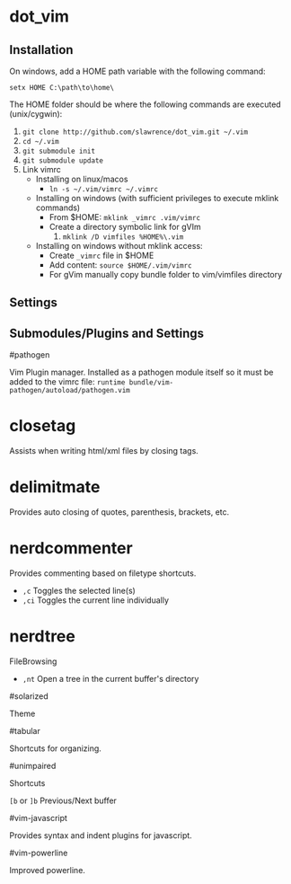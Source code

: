 dot_vim
=======

## Installation

On windows, add a HOME path variable with the following command:

`setx HOME C:\path\to\home\`

The HOME folder should be where the following commands are executed (unix/cygwin):

1. `git clone http://github.com/slawrence/dot_vim.git ~/.vim`
2. `cd ~/.vim`
3. `git submodule init`
4. `git submodule update`
5. Link vimrc
    * Installing on linux/macos
        * `ln -s ~/.vim/vimrc ~/.vimrc`
    * Installing on windows (with sufficient privileges to execute mklink commands)
        * From $HOME: `mklink _vimrc .vim/vimrc`
        * Create a directory symbolic link for gVIm
            1. `mklink /D vimfiles %HOME%\.vim`
    * Installing on windows without mklink access:
        * Create `_vimrc` file in $HOME
        * Add content: `source $HOME/.vim/vimrc`
        * For gVim manually copy bundle folder to vim/vimfiles directory

## Settings

## Submodules/Plugins and Settings

#pathogen

Vim Plugin manager. Installed as a pathogen module itself so it must be added to the vimrc file: `runtime bundle/vim-pathogen/autoload/pathogen.vim`

# closetag

Assists when writing html/xml files by closing tags.

# delimitmate

Provides auto closing of quotes, parenthesis, brackets, etc.

# nerdcommenter

Provides commenting based on filetype shortcuts.

* `,c` Toggles the selected line(s)
* `,ci` Toggles the current line individually

# nerdtree

FileBrowsing

* `,nt` Open a tree in the current buffer's directory

#solarized

Theme

#tabular

Shortcuts for organizing.

#unimpaired

Shortcuts

`[b` or `]b` Previous/Next buffer

#vim-javascript

Provides syntax and indent plugins for javascript.

#vim-powerline

Improved powerline.

